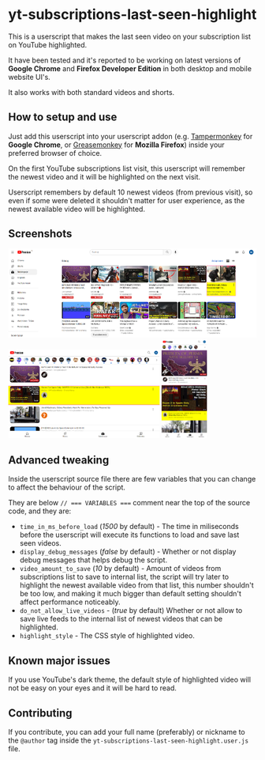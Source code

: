 # yt-subscriptions-last-seen-highlight
This is a userscript that makes the last seen video on your subscription list on YouTube highlighted.

It have been tested and it's reported to be working on latest versions of **Google Chrome** and **Firefox Developer Edition** in both desktop and mobile website UI's.

It also works with both standard videos and shorts.

## How to setup and use

Just add this userscript into your userscript addon (e.g. [Tampermonkey](https://www.tampermonkey.net/) for **Google Chrome**, or [Greasemonkey](https://www.greasespot.net/) for **Mozilla Firefox**) inside your preferred browser of choice.

On the first YouTube subscriptions list visit, this userscript will remember the newest video and it will be highlighted on the next visit.

Userscript remembers by default 10 newest videos (from previous visit), so even if some were deleted it shouldn't matter for user experience, as the newest available video will be highlighted.

## Screenshots

<p float="center">
  <img alt="Desktop UI" src="/screenshots/desktop.png" height="180px">
  <img alt="Mobile tablet UI" src="/screenshots/mobile-1.png" height="180px">
  <img alt="Mobile smartphone UI" src="/screenshots/mobile-2.png" height="200px">
</p>

## Advanced tweaking

Inside the userscript source file there are few variables that you can change to affect the behaviour of the script.

They are below `// === VARIABLES ===` comment near the top of the source code, and they are:

* `time_in_ms_before_load` (*1500* by default) - The time in miliseconds before the userscript will execute its functions to load and save last seen videos.
* `display_debug_messages` (*false* by default) - Whether or not display debug messages that helps debug the script.
* `video_amount_to_save` (*10* by default) - Amount of videos from subscriptions list to save to internal list, the script will try later to highlight the newest available video from that list, this number shouldn't be too low, and making it much bigger than default setting shouldn't affect performance noticeably. 
* `do_not_allow_live_videos` - (*true* by default) Whether or not allow to save live feeds to the internal list of newest videos that can be highlighted.
* `highlight_style` - The CSS style of highlighted video.

## Known major issues

If you use YouTube's dark theme, the default style of highlighted video will not be easy on your eyes and it will be hard to read.

## Contributing

If you contribute, you can add your full name (preferably) or nickname to the `@author` tag inside the `yt-subscriptions-last-seen-highlight.user.js` file.
